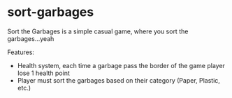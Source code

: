 # sort-garbages

Sort the Garbages is a simple casual game, where you sort the garbages...yeah

Features:
- Health system, each time a garbage pass the border of the game player lose 1 health point
- Player must sort the garbages based on their category (Paper, Plastic, etc.)
